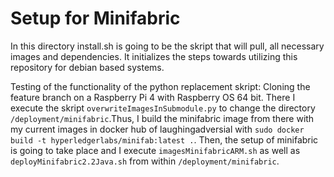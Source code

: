 # Setup for Minifabric

In this directory install.sh is going to be the skript that will pull, all necessary images and dependencies. It initializes the steps towards utilizing this repository for debian based systems.

Testing of the functionality of the python replacement skript:
Cloning the feature branch on a Raspberry Pi 4 with Raspberry OS 64 bit. There I execute the skript ```overwriteImagesInSubmodule.py``` to change the directory ```/deployment/minifabric```.Thus, I build the minifabric image from there with my current images in docker hub of laughingadversial with ```sudo docker build -t hyperledgerlabs/minifab:latest .```. Then, the setup of minifabric is going to take place and I execute ```imagesMinifabricARM.sh``` as well as ```deployMinifabric2.2Java.sh``` from within ```/deployment/minifabric```.
